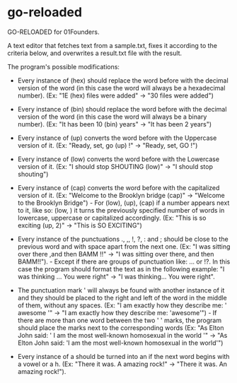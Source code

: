 # go-reloaded

GO-RELOADED for 01Founders. 

A text editor that fetches text from a sample.txt, fixes it according to the criteria below, and overwrites a result.txt file with the result. 


The program's possible modifications: 

- Every instance of (hex) should replace the word before with the decimal version of the word (in this case the word will always be a hexadecimal number). (Ex: "1E (hex) files were added" -> "30 files were added")

- Every instance of (bin) should replace the word before with the decimal version of the word (in this case the word will always be a binary number). (Ex: "It has been 10 (bin) years" -> "It has been 2 years")

- Every instance of (up) converts the word before with the Uppercase version of it. (Ex: "Ready, set, go (up) !" -> "Ready, set, GO !")

- Every instance of (low) converts the word before with the Lowercase version of it. (Ex: "I should stop SHOUTING (low)" -> "I should stop shouting")

- Every instance of (cap) converts the word before with the capitalized version of it. (Ex: "Welcome to the Brooklyn bridge (cap)" -> "Welcome to the Brooklyn Bridge")
        - For (low), (up), (cap) if a number appears next to it, like so: (low, <number>) it turns the previously specified number of words in lowercase, uppercase or capitalized accordingly. (Ex: "This is so exciting (up, 2)" -> "This is SO EXCITING")

- Every instance of the punctuations ., ,, !, ?, : and ; should be close to the previous word and with space apart from the next one. (Ex: "I was sitting over there ,and then BAMM !!" -> "I was sitting over there, and then BAMM!!").
        - Except if there are groups of punctuation like: ... or !?. In this case the program should format the text as in the following example: "I was thinking ... You were right" -> "I was thinking... You were right".

- The punctuation mark ' will always be found with another instance of it and they should be placed to the right and left of the word in the middle of them, without any spaces. (Ex: "I am exactly how they describe me: ' awesome '" -> "I am exactly how they describe me: 'awesome'")
        - If there are more than one word between the two ' ' marks, the program should place the marks next to the corresponding words (Ex: "As Elton John said: ' I am the most well-known homosexual in the world '" -> "As Elton John said: 'I am the most well-known homosexual in the world'")

- Every instance of a should be turned into an if the next word begins with a vowel or a h. (Ex: "There it was. A amazing rock!" -> "There it was. An amazing rock!").


